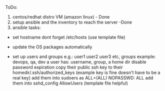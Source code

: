 ToDo:

1. centos/redhat distro VM (amazon linux) - Done
2. setup ansible and the inventory to reach the server -Done
3. ansible tasks:

- set hostname
  dont forget /etc/hosts (use template file)

- update the OS packages automatically

- set up users and groups e.g.: user1 user2 user3 etc, groups example: devops, qa, dev
  a user has: username, group, a home dir
  disable password expiration
  copy their public ssh key to their homedir/.ssh/authorized_keys (example key is fine doesn't have to be a real key)
  add them into sudoers as ALL=(ALL) NOPASSWD: ALL
  add them into sshd_config AllowUsers (template file helpful)
